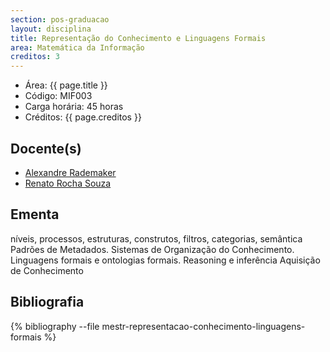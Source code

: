 ```yaml
---
section: pos-graduacao
layout: disciplina
title: Representação do Conhecimento e Linguagens Formais
area: Matemática da Informação
creditos: 3
---
```


- Área: {{ page.title }}
- Código: MIF003
- Carga horária: 45 horas
- Créditos: {{ page.creditos }}

## Docente(s) 

- [Alexandre Rademaker](/people/alexandre.rademaker.html)
- [Renato Rocha Souza](/people/renato.souza.html)

## Ementa

níveis, processos, estruturas, construtos, filtros, categorias,
semântica Padrões de Metadados. Sistemas de Organização do
Conhecimento.  Linguagens formais e ontologias formais. Reasoning e
inferência Aquisição de Conhecimento

## Bibliografia

{% bibliography --file mestr-representacao-conhecimento-linguagens-formais %}

